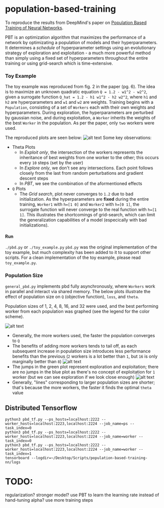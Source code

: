 # population-based-training

To reproduce the results from DeepMind's paper on [Population Based Training of Neural Networks](https://arxiv.org/pdf/1711.09846.pdf).

PBT is an optimization algorithm that maximizes the performance of a network by optimizating a population of models and their hyperparameters. It determines a *schedule* of hyperparameter settings using an evolutionary strategy of exploration and exploitation - a much more powerful method than simply using a fixed set of hyperparameters throughout the entire training or using grid-search which is time-extensive. 

### Toy Example
The toy example was reproduced from fig. 2 in the paper (pg. 6). The idea is to maximize an unknown quadratic equation `Q = 1.2 - w1^2 - w2^2`, given a surrogate function `Q_hat = 1.2 - h1 w1^2 - h2 w2^2`, where `h1` and `h2` are hyperparameters and `w1` and `w2` are weights. Training begins with a `Population`, consisting of a set of `Workers` each with their own weights and hyperparameters. During exploration, the hyperparameters are perturbed by gaussian noise, and during exploitation, a `Worker` inherits the weights of the best `Worker` in the population. As per the paper, only `two` workers were used. 

The reproduced plots are seen below:
![alt text](https://github.com/angusfung/population-based-training/blob/master/plots.png)
Some key observations: 
* Theta Plots
   * In *Exploit only*, the intersection of the workers represents the inheritance of best weights from one worker to the other; this occurs every `10` steps (set by the user)
   * In *Explore only*, we don't see any intersections. Each point follows closely from the last from random perturbations and gradient descent steps
   * In *PBT*, we see the combination of the aformentioned effects
* `Q` Plots
   * The *Grid search*, plot never converges to `1.2` due to bad initialization. As the hyperparameters are **fixed** during the entire training, `Worker1` with `h=[1 0]` and `Worker2` with `h=[0 1]`, the surrogate function will never converge to the real function with `h=[1 1]`. This illustrates the shortcomings of grid-search, which can limit the generalization capabilities of a model (especically with bad initializations).

#### Run
 `./pbd.py` or `./toy_example.py`
 `pbd.py` was the original implementation of the toy example, but much complexity has been added to it to support other scripts. For a clean implementation of the toy example, please read `toy_example.py`.
 
 ### Population Size 
 
 `general_pbd.py` implements pbd fully asynchronously, where `Workers` work in parallel and interact via shared memory. The below plots illustrate the effect of population size on `Q` (objective function), `loss`, and `theta`.  
 
Population sizes of 1, 2, 4, 8, 16, and 32 were used, and the best performing worker from each population was graphed (see the legend for the color scheme).
 
 ![alt text](https://github.com/angusfung/population-based-training/blob/master/plots/w_32_s_150_pic1.png)
 * Generally, the more workers used, the faster the population converges to `Q`
 * The benefits of adding more workers tends to tail off, as each subsequent increase in population size introduces less performance benefits than the previous (`2` workers is a lot better than `1`, but `16` is only marginally better than `8`)
 ![alt text](https://github.com/angusfung/population-based-training/blob/master/plots/w_32_s150_loss.png)
 * The jumps in the green plot represent exploration and exploitation; there are no jumps in the blue plot as there's no concept of exploitation for `1` worker (but we can see exploration if we look close enough)
 ![alt text](https://github.com/angusfung/population-based-training/blob/master/plots/w_32_s150_theta.png)
 * Generally, "lines" corresponding to larger population sizes are shorter; that's because the more workers, the faster it finds the optimal `theta` value
 
 ## Distributed Tensorflow
 
```
python3 pbd_tf.py --ps_hosts=localhost:2222 --worker_hosts=localhost:2223,localhost:2224 --job_name=ps --task_index=0
python3 pbd_tf.py --ps_hosts=localhost:2222 --worker_hosts=localhost:2223,localhost:2224 --job_name=worker --task_index=0
python3 pbd_tf.py --ps_hosts=localhost:2222 --worker_hosts=localhost:2223,localhost:2224 --job_name=worker --task_index=1 
tensorboard --logdir=~/Desktop/Scripts/population-based-training-nn/logs
```

# TODO:
regularization?
stronger model?
use PBT to learn the learning rate instead of hand-tuning alpha?
use more training steps
 
 
 
